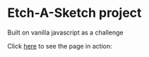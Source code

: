 # Etch-A-Sketch project

Built on vanilla javascript as a challenge

Click [here](https://nasirkhalid24.github.io/Etch-A-Sketch/) to see the page in action:
